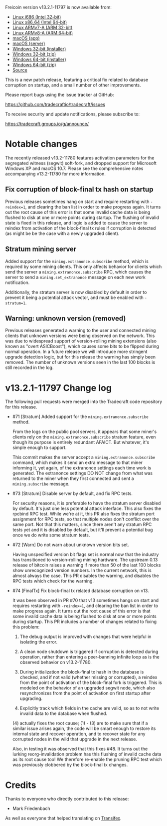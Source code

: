 Freicoin version v13.2.1-11797 is now available from:

  * [Linux i686 (Intel 32-bit)](https://s3.amazonaws.com/in.freico.stable/freicoin-v13.2.1-11797-i686-pc-linux-gnu.tar.gz)
  * [Linux x86_64 (Intel 64-bit)](https://s3.amazonaws.com/in.freico.stable/freicoin-v13.2.1-11797-x86_64-linux-gnu.tar.gz)
  * [Linux ARMv7-A (ARM 32-bit)](https://s3.amazonaws.com/in.freico.stable/freicoin-v13.2.1-11797-arm-linux-gnueabihf.tar.gz)
  * [Linux ARMv8-A (ARM 64-bit)](https://s3.amazonaws.com/in.freico.stable/freicoin-v13.2.1-11797-aarch64-linux-gnu.tar.gz)
  * [macOS (app)](https://s3.amazonaws.com/in.freico.stable/freicoin-v13.2.1-11797-osx.dmg)
  * [macOS (server)](https://s3.amazonaws.com/in.freico.stable/freicoin-v13.2.1-11797-osx64.tar.gz)
  * [Windows 32-bit (installer)](https://s3.amazonaws.com/in.freico.stable/freicoin-v13.2.1-11797-win32-setup.exe)
  * [Windows 32-bit (zip)](https://s3.amazonaws.com/in.freico.stable/freicoin-v13.2.1-11797-win32.zip)
  * [Windows 64-bit (installer)](https://s3.amazonaws.com/in.freico.stable/freicoin-v13.2.1-11797-win64-setup.exe)
  * [Windows 64-bit (zip)](https://s3.amazonaws.com/in.freico.stable/freicoin-v13.2.1-11797-win64.zip)
  * [Source](https://github.com/tradecraftio/tradecraft/archive/v13.2.1-11797.zip)

This is a new patch release, featuring a critical fix related to database
corruption on startup, and a small number of other improvements.

Please report bugs using the issue tracker at GitHub:

  <https://github.com/tradecraftio/tradecraft/issues>

To receive security and update notifications, please subscribe to:

  <https://tradecraft.groups.io/g/announce/>

Notable changes
===============

The recently released v13.2-11780 features activation parameters for the
segregated witness (segwit) soft-fork, and dropped support for Microsoft
Windows XP and macOS 10.7.  Please see the comprehensive notes accompanying
v13.2-11780 for more information.

Fix corruption of block-final tx hash on startup
------------------------------------------------

Previous releases sometimes hang on start and require restarting with
`-reindex=1`, and clearing the ban list in order to make progress again.  It
turns out the root cause of this error is that some invalid cache data is
being flushed to disk at one or more points during startup.  The flushing of
invalid state is fixed in this release, and logic is added to cause the server
to reindex from activation of the block-final tx rules if corruption is
detected (as might be be the case with a newly upgraded client).

Stratum mining server
---------------------

Added support for the `mining.extranonce.subscribe` method, which is required
by some mining clients.  This only affects behavior for clients which send the
server a `mining.extranonce.subscribe` RPC, which causes the server to send a
`mining.set_extranonce` message on each new work notification.

Additionally, the stratum server is now disabled by default in order to
prevent it being a potential attack vector, and must be enabled with
`-stratum=1`.

Warning: unknown version (removed)
----------------------------------

Previous releases generated a warning to the user and connected mining clients
that unknown versions were being observed on the network.  This was due to
widespread support of version-rolling mining extensions (also known as "overt
ASICBoost"), which causes some bits to be flipped during normal operation.  In
a future release we will introduce more stringent upgrade detection logic, but
for this release the warning has simply been removed.  The number of unknown
versions seen in the last 100 blocks is still recorded in the log.

v13.2.1-11797 Change log
========================

The following pull requests were merged into the Tradecraft code
repository for this release.

- #71 [Stratum] Added support for the `mining.extranonce.subscribe` method.

  From the logs on the public pool servers, it appears that some miner's
  clients rely on the `mining.extranonce.subscribe` stratum feature, even
  though its purpose is entirely redundant AFAICT.  But whatever, it's simple
  enough to support.

  This commit makes the server accept a `mining.extranonce.subscribe` command,
  which makes it send an extra message to that miner informing it, yet again,
  of the extranonce settings each time work is generated.  The extranonce
  settings DO NOT change from what was returned to the miner when they first
  connected and sent a `mining.subscribe` message.

- #73 [Stratum] Disable server by default, and fix RPC tests.

  For security reasons, it is preferable to have the stratum server disabled
  by default.  It's just one less potential attack interface.  This also fixes
  the rpcbind RPC test.  While we're at it, this PR also fixes the stratum
  port assignment for RPC tests, so that multiple nodes don't conflict over
  the same port.  Not that this matters, since there aren't any stratum RPC
  tests yet and it is disabled by default, but it'll prevent a potential bug
  once we do write some stratum tests.

- #72 [Warn] Do not warn about unknown version bits set.

  Having unspecified version bit flags set is normal now that the industry has
  transitioned to version-rolling mining hardware.  The upstream 0.13 release
  of bitcoin raises a warning if more than 50 of the last 100 blocks show
  unrecognized version numbers.  In the current network, this is almost always
  the case.  This PR disables the warning, and disables the RPC tests which
  check for the warning.

- #74 [FinalTx] Fix block-final tx related database corruption on v13.

  It was been observed in PR #70 that v13 sometimes hangs on start and
  requires restarting with `-reindex=1`, and clearing the ban list in order to
  make progress again.  It turns out the root cause of this error is that some
  invalid cache data is being flushed to disk at one or more points during
  startup.  This PR includes a number of changes related to fixing this
  problem:

    1. The debug output is improved with changes that were helpful in
       isolating the error.

    2. A clean node shutdown is triggered if corruption is detected during
       operation, rather than entering a peer-banning infinite loop as is the
       observed behavior on v13.2-11780.

    3. During initialization the block-final tx hash in the database is
       checked, and if not valid (whether missing or corrupted), a reindex
       from the point of activation of the block-final fork is triggered.
       This is modeled on the behavior of an upgraded segwit node, which also
       resynchronizes from the point of activation on first startup after
       upgrading.

    4. Explicitly track which fields in the cache are valid, so as to not
       write invalid data to the database when flushed.

  (4) actually fixes the root cause; (1) - (3) are to make sure that if a
  similar issue arises again, the code will be smart enough to restore its
  internal state and recover operation, and to recover state for any corrupted
  nodes in the wild that upgrade in the next release.

  Also, in testing it was observed that this fixes #48.  It turns out the
  lurking reorg-invalidation problem has this flushing of invalid cache data
  as its root cause too!  We therefore re-enable the pruning RPC test which
  was previously clobbered by the block-final tx changes.

Credits
=======

Thanks to everyone who directly contributed to this release:

- Mark Friedenbach

As well as everyone that helped translating on [Transifex](https://www.transifex.com/tradecraft/freicoin-1/).
